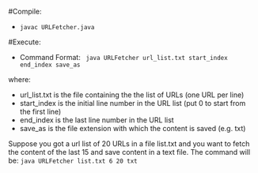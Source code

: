 #Compile:
- <code>javac URLFetcher.java</code>

#Execute:

- Command Format: <code> java URLFetcher url_list.txt start_index end_index save_as</code>

where:
- url_list.txt is the file containing the the list of URLs (one URL per line)
- start_index is the initial line number in the URL list (put 0 to start from the first line)
- end_index is the last line number in the URL list
- save_as is the file extension with which the content is saved (e.g. txt)

Suppose you got a url list of 20 URLs in a file list.txt and you want to fetch the content of the last 15 and save content in a text file. The command will be: <code>java URLFetcher list.txt 6 20 txt</code>

